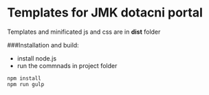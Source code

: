 Templates for JMK dotacni portal
========

Templates and minificated js and css are in **dist** folder


###Installation and build:
* install node.js
* run the commnads in project folder

```
npm install
npm run gulp
```



